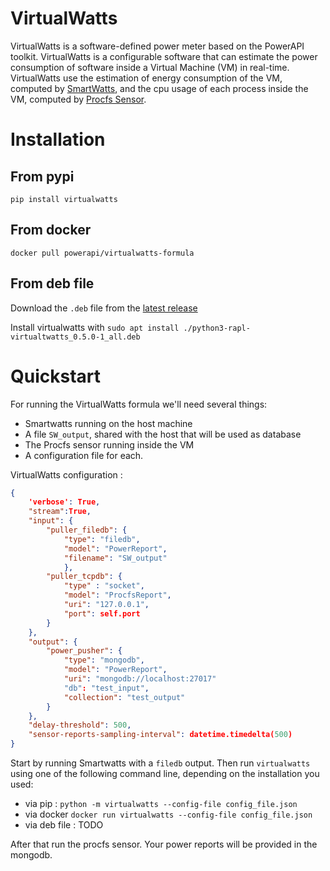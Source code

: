 # VirtualWatts

VirtualWatts is a software-defined power meter based on the PowerAPI toolkit.
VirtualWatts is a configurable software that can estimate the power consumption
of software inside a Virtual Machine (VM) in real-time.
VirtualWatts use the estimation of energy consumption of the VM, computed by
[SmartWatts](https://github.com/powerapi-ng/smartwatts), and the cpu usage of
each process inside the VM, computed by [Procfs
Sensor](https://github.com/powerapi-ng/procfs-sensor).

# Installation

## From pypi

`pip install virtualwatts`

## From docker

`docker pull powerapi/virtualwatts-formula`

## From deb file

Download the `.deb` file from the [latest
release](https://github.com/powerapi-ng/virtualwatts-formula/releases)

Install virtualwatts with `sudo apt install ./python3-rapl-virtualtwatts_0.5.0-1_all.deb`

# Quickstart

For running the VirtualWatts formula we'll need several things:

- Smartwatts running on the host machine
- A file `SW_output`, shared with the host that will be used as database
- The Procfs sensor running inside the VM
- A configuration file for each.

VirtualWatts configuration :

```json
{
    'verbose': True,
    "stream":True,
    "input": {
        "puller_filedb": {
            "type": "filedb",
            "model": "PowerReport",
            "filename": "SW_output"
            },
        "puller_tcpdb": {
            "type" : "socket",
            "model": "ProcfsReport",
            "uri": "127.0.0.1",
            "port": self.port
        }
    },
    "output": {
        "power_pusher": {
            "type": "mongodb",
            "model": "PowerReport",
            "uri": "mongodb://localhost:27017"
            "db": "test_input",
            "collection": "test_output"
        }
    },
    "delay-threshold": 500,
    "sensor-reports-sampling-interval": datetime.timedelta(500)
}
```

Start by running Smartwatts with a `filedb` output.
Then run `virtualwatts` using one of the following command line, depending on
the installation you used:

- via pip : `python -m virtualwatts --config-file config_file.json`
- via docker `docker run virtualwatts --config-file config_file.json`
- via deb file : TODO

After that run the procfs sensor. Your power reports will be provided in the mongodb.
